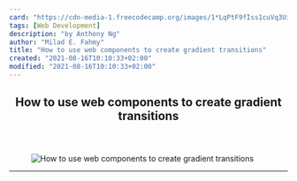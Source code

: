 ```yaml
---
card: "https://cdn-media-1.freecodecamp.org/images/1*LqPtF9fIss1cuVq3Ui_NFQ.gif"
tags: [Web Development]
description: "by Anthony Ng"
author: "Milad E. Fahmy"
title: "How to use web components to create gradient transitions"
created: "2021-08-16T10:10:33+02:00"
modified: "2021-08-16T10:10:33+02:00"
---
```

<div class="site-wrapper">
<main id="site-main" class="site-main outer">
<div class="inner">
<article class="post-full post tag-web-development tag-javascript tag-react tag-tech tag-programming ">
<header class="post-full-header">
<h1 class="post-full-title">How to use web components to create gradient transitions</h1>
</header>
<figure class="post-full-image">
<picture>
<source media="(max-width: 700px)" sizes="1px" srcset="data:image/gif;base64,R0lGODlhAQABAIAAAAAAAP///yH5BAEAAAAALAAAAAABAAEAAAIBRAA7 1w">
<source media="(min-width: 701px)" sizes="(max-width: 800px) 400px,
(max-width: 1170px) 700px,
1400px" srcset="https://cdn-media-1.freecodecamp.org/images/1*LqPtF9fIss1cuVq3Ui_NFQ.gif 300w,
https://cdn-media-1.freecodecamp.org/images/1*LqPtF9fIss1cuVq3Ui_NFQ.gif 600w,
https://cdn-media-1.freecodecamp.org/images/1*LqPtF9fIss1cuVq3Ui_NFQ.gif 1000w,
https://cdn-media-1.freecodecamp.org/images/1*LqPtF9fIss1cuVq3Ui_NFQ.gif 2000w">
<img onerror="this.style.display='none'" src="https://cdn-media-1.freecodecamp.org/images/1*LqPtF9fIss1cuVq3Ui_NFQ.gif" alt="How to use web components to create gradient transitions">
</picture>
</figure>
<section class="post-full-content">
<div class="post-content medium-migrated-article">
</div>
<hr>
</section>
</article>
</div>
</main>
</div>
<!-- Google Tag Manager (noscript) -->
<!-- End Google Tag Manager (noscript) -->
